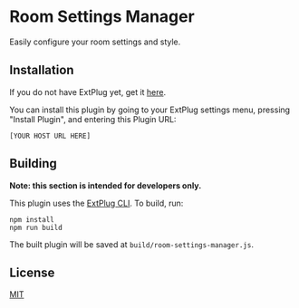 Room Settings Manager
=====================

Easily configure your room settings and style.

## Installation

If you do not have ExtPlug yet, get it [here][ExtPlug].

You can install this plugin by going to your ExtPlug settings menu, pressing
"Install Plugin", and entering this Plugin URL:

```
[YOUR HOST URL HERE]
```

## Building

**Note: this section is intended for developers only.**

This plugin uses the [ExtPlug CLI]. To build, run:

```
npm install
npm run build
```

The built plugin will be saved at `build/room-settings-manager.js`.

## License

[MIT]

[ExtPlug]: https://extplug.github.io/
[ExtPlug CLI]: https://github.com/extplug/extplug-cli#readme
[MIT]: ./LICENSE
